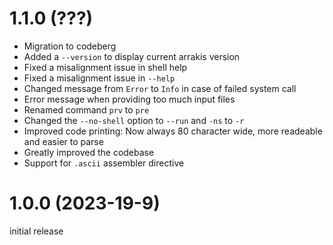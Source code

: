 # 1.1.0 (???)

* Migration to codeberg
* Added a `--version` to display current arrakis version
* Fixed a misalignment issue in shell help
* Fixed a misalignment issue in `--help`
* Changed message from `Error` to `Info` in case of failed system call
* Error message when providing too much input files
* Renamed command `prv` to `pre`
* Changed the `--no-shell` option to `--run` and `-ns` to `-r`
* Improved code printing: Now always 80 character wide, more readeable and
  easier to parse
* Greatly improved the codebase
* Support for `.ascii` assembler directive

# 1.0.0 (2023-19-9)

initial release

